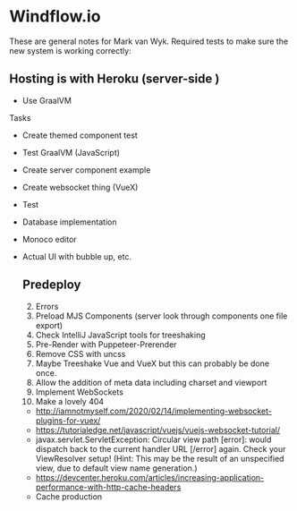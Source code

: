 # Windflow.io
These are general notes for Mark van Wyk. Required tests to make sure the new system is working correctly:

## Hosting is with Heroku (server-side )
* Use GraalVM

Tasks
 * Create themed component test
 * Test GraalVM (JavaScript)
 * Create server component example
 * Create websocket thing (VueX)
 * Test
 * Database implementation
 * Monoco editor
 * Actual UI with bubble up, etc.


   ## Predeploy
   2. Errors
   3. Preload MJS Components (server look through components one file export)
   4. Check IntelliJ JavaScript tools for treeshaking
   5. Pre-Render with Puppeteer-Prerender
   6. Remove CSS with uncss
   7. Maybe Treeshake Vue and VueX but this can probably be done once.
   8. Allow the addition of meta data including charset and viewport
   9. Implement WebSockets
   10. Make a lovely 404

   * http://iamnotmyself.com/2020/02/14/implementing-websocket-plugins-for-vuex/
   * https://tutorialedge.net/javascript/vuejs/vuejs-websocket-tutorial/
   * javax.servlet.ServletException: Circular view path [error]: would dispatch back to the current handler URL [/error] again. Check your ViewResolver setup! (Hint: This may be the result of an unspecified view, due to default view name generation.)
   * https://devcenter.heroku.com/articles/increasing-application-performance-with-http-cache-headers
   * Cache production
